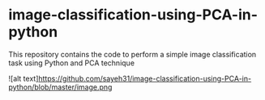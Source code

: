 # image-classification-using-PCA-in-python
This repository contains the code to perform a simple image classification task using Python and PCA technique

![alt text]https://github.com/sayeh31/image-classification-using-PCA-in-python/blob/master/image.png
